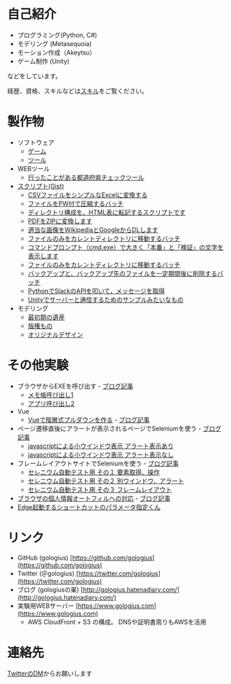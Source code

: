 # 自己紹介
* プログラミング(Python, C#)
* モデリング (Metasequoia)
* モーション作成（Akeytsu）
* ゲーム制作 (Unity)

などをしています。

経歴、資格、スキルなどは[スキル](skill.md)をご覧ください。

# 製作物
* ソフトウェア
  * [ゲーム](game.md)
  * [ツール](tool.md)
* WEBツール
  * [行ったことがある都道府県チェックツール](/japan_map/index.html)
* [スクリプト(Gist)](https://gist.github.com/gologius)
  * [ CSVファイルをシンプルなExcelに変換する](https://gist.github.com/gologius/79f793e0f2a1fe7b321e9bdf2fc8f10c)
  * [ファイルをPW付で圧縮するバッチ](https://gist.github.com/gologius/2b3d1ae6b1140d50f077f34a370f9434)
  * [ディレクトリ構成を、HTML表に転記するスクリプトです](https://gist.github.com/gologius/2613f3c3c90b6470cda532a1097f033f)
  * [ PDFをZIPに変換します](https://gist.github.com/gologius/3c6a207f2a0b56242f636fb7ab3bb472)
  * [適当な画像をWikipediaとGoogleからDLします](https://gist.github.com/gologius/dffd310024fdc621ec78644a3362a3d1)
  * [ファイルのみをカレントディレクトリに移動するバッチ](https://gist.github.com/gologius/1edd8e411395904f3eb037295beca412)
  * [ コマンドプロンプト（cmd.exe）で大きく「本番」と「検証」の文字を表示します ](https://gist.github.com/gologius/1edd8e411395904f3eb037295beca412)
  * [ファイルのみをカレントディレクトリに移動するバッチ](https://gist.github.com/gologius/9e8a07dc622296aa162d275903efc825)
  * [バックアップと、バックアップ先のファイルを一定期間後に削除するバッチ](https://gist.github.com/gologius/74ae221b6d09be98261db57a169b4492)
  * [PythonでSlackのAPIを叩いて，メッセージを取得](https://gist.github.com/gologius/04c7767f2265db0353268229ea29eec3)
  * [Unityでサーバーと通信するためのサンプルみたいなもの](https://gist.github.com/gologius/ddc4d2f1b3d9c3fc632922f767bca13b)
* モデリング
  * [最初期の遺産](model_gallery_old.md)
  * [版権もの](model_gallery_copy.md)
  * [オリジナルデザイン](model_gallery_original.md)

# その他実験
  * ブラウザからEXEを呼び出す - [ブログ記事](https://gologius.hatenadiary.com/entry/2021/07/04/154148)
    * <a href="./test/blowser_to_call_exe/test1.html">メモ帳呼び出し1</a>
    * <a href="./test/blowser_to_call_exe/test2.html">アプリ呼び出し2</a>
  * Vue
    * <a href="./test/PULLDOWN_SAMPLE/top.html">Vueで階層式プルダウンを作る</a> - [ブログ記事](https://gologius.hatenadiary.com/entry/2020/06/06/153138) 
  * ページ遷移直後にアラートが表示されるページでSeleniumを使う - [ブログ記事](https://gologius.hatenadiary.com/entry/2018/05/14/225757)
    * <a href="javascript:void(0);" onclick="window.open('test/test_csvdl_alert.html', 'window', 'width=800, height=600') ">javascriptによる小ウインドウ表示 アラート表示あり</a>
    * <a href="javascript:void(0);" onclick="window.open('test/test_csvdl_noalert.html', 'window', 'width=800, height=600') ">javascriptによる小ウインドウ表示 アラート表示なし</a>
  * フレームレイアウトサイトでSeleniumを使う - [ブログ記事](https://gologius.hatenadiary.com/entry/2018/03/10/230538)
    * <a href="test/selenium_lecture_1.html">セレニウム自動テスト用 その１ 要素取得、操作</a>
    * <a href="test/selenium_lecture_2.html">セレニウム自動テスト用 その２ 別ウインドウ、アラート</a>
    * <a href="test/selenium_lecture_3.html">セレニウム自動テスト用 その３ フレームレイアウト</a>
  *  <a href="test/test_brouser_suggest/login1.html">ブラウザの個人情報オートフィルへの対応</a>  - <a href="https://gologius.hatenadiary.com/entry/2022/05/14/130150">ブログ記事</a>
  *  <a href="param_gen/index.html">Edge起動するショートカットのパラメータ指定くん</a>

# リンク
* GitHub (gologius)  [https://github.com/gologius](https://github.com/gologius)
* Twitter (＠gologius)  [https://twitter.com/gologius](https://twitter.com/gologius)
* ブログ (gologiusの巣)  [http://gologius.hatenadiary.com/](http://gologius.hatenadiary.com/)
* 実験用WEBサーバー   [https://www.gologius.com](https://www.gologius.com)
	* AWS CloudFront + S3 の構成。 DNSや証明書周りもAWSを活用

# 連絡先
 [TwitterのDM](https://twitter.com/gologius)からお願いします
